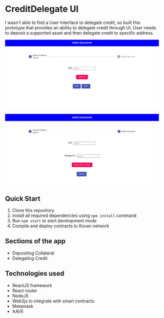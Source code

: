 # CreditDelegate UI

I wasn't able to find a User Interface to delegate credit, so built this prototype that provides an ability to delegate credit through UI. User needs to deposit a supported asset and then delegate credit to specific address. 

![Deposit Page](./screenshot.png "First page")


![Delegate credit](./screenshot_second.png "Second page")


## Quick Start

1. Clone this repository 
2. Install all required dependencies using `npm install` command
3. Run `npm start` to start development mode
4. Compile and deploy contracts to Kovan network


## Sections of the app

- Depositing Collateral
- Delegating Credit


## Technologies used

- ReactJS framework
- React router
- NodeJS
- Web3js to integrate with smart contracts
- Metamask
- AAVE

